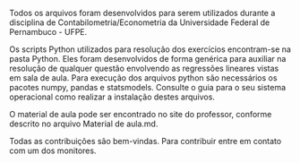 Todos os arquivos foram desenvolvidos para serem utilizados durante a disciplina de Contabilometria/Econometria da Universidade Federal de Pernambuco - UFPE.

Os scripts Python utilizados para resolução dos exercícios encontram-se na pasta Python. Eles foram desenvolvidos de forma genérica para auxiliar na resolução de qualquer questão envolvendo as regressões lineares vistas em sala de aula.
Para execução dos arquivos python são necessários os pacotes numpy, pandas e statsmodels. Consulte o guia para o seu sistema operacional como realizar a instalação destes arquivos.

O material de aula pode ser encontrado no site do professor, conforme descrito no arquivo Material de aula.md.

Todas as contribuições são bem-vindas. Para contribuir entre em contato com um dos monitores.
